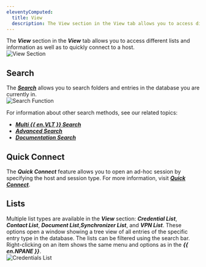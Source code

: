 ```yaml
---
eleventyComputed:
  title: View
  description: The View section in the View tab allows you to access different lists and information as well as to quickly connect to a host.  
---
```

The ***View*** section in the ***View*** tab allows you to access different lists and information as well as to quickly connect to a host.  
![View Section](https://webdevolutions.blob.core.windows.net/docs/en/rdm/windows/RDMWin6203.png) 

## Search

The [***Search***](/rdm/windows/commands/view/view/search/) allows you to search folders and entries in the database you are currently in.  
![Search Function](https://webdevolutions.azureedge.net/docs/en/rdm/windows/RDMWin2207.png) 

For information about other search methods, see our related topics:  

* [***Multi {{ en.VLT }} Search***](/rdm/windows/commands/view/view/search/multi-vault/) 
* [***Advanced Search***](/rdm/windows/commands/view/panels/search/advanced/) 
* [***Documentation Search***](/rdm/windows/commands/view/view/search/documentation/)

## Quick Connect 

The ***Quick Connect*** feature allows you to open an ad-hoc session by specifying the host and session type. For more information, visit [***Quick Connect***](/rdm/windows/commands/view/view/quick-connect/). 

## Lists 

Multiple list types are available in the ***View*** section: ***Credential List***, ***Contact List***, ***Document List***,***Synchronizer List***, and ***VPN List***. These options open a window showing a tree view of all entries of the specific entry type in the database. The lists can be filtered using the search bar. Right-clicking on an item shows the same menu and options as in the ***{{ en.NPANE }}***.  
![Credentials List](https://webdevolutions.azureedge.net/docs/en/rdm/windows/RDMWin2016.png) 
